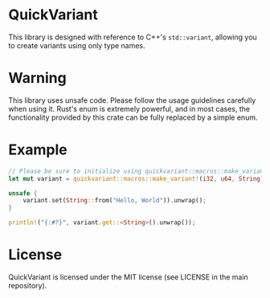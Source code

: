 # QuickVariant
This library is designed with reference to C++'s `std::variant`, allowing you to create variants using only type names.

# Warning
This library uses unsafe code. Please follow the usage guidelines carefully when using it.
Rust's enum is extremely powerful, and in most cases, the functionality provided by this crate can be fully replaced by a simple enum.

# Example
```rust
// Please be sure to initialize using quickvariant::macros::make_variant!.
let mut variant = quickvariant::macros::make_variant!(i32, u64, String);

unsafe {
    variant.set(String::from("Hello, World")).unwrap();
}

println!("{:#?}", variant.get::<String>().unwrap());
```

# License
QuickVariant is licensed under the MIT license (see LICENSE in the main repository).
